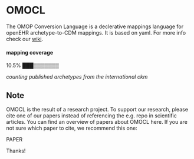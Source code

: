 # OMOCL
The OMOP Conversion Language is a declerative mappings language for openEHR archetype-to-CDM mappings. It is based on yaml.
For more info check our [wiki](https://github.com/SevKohler/OMOCL/wiki).

#### mapping coverage 

10.5%
███▒▒▒▒▒▒▒


*counting published archetypes from the international ckm*



Note
------

OMOCL is the result of a research project. To support our research, please cite one of our papers instead of referencing
the e.g. repo in scientific articles. You can find an overview of papers about OMOCL here. If you are not sure which paper
to cite, we recommend this one:

PAPER

Thanks!